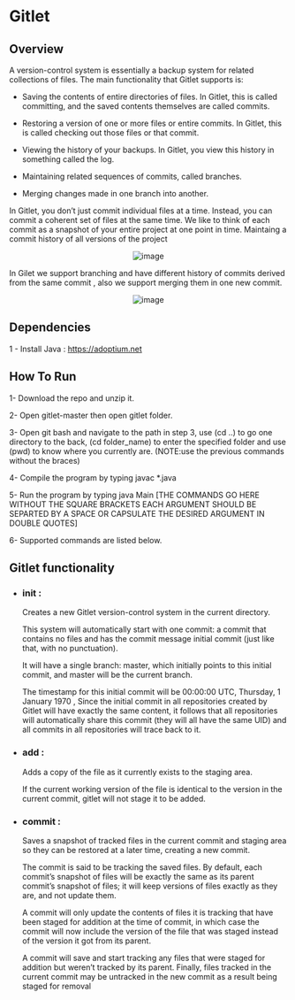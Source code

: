 # Gitlet
## Overview
A version-control system is essentially a backup system for related collections of files. The main functionality that Gitlet supports is:

- Saving the contents of entire directories of files. In Gitlet, this is called committing, and the saved contents themselves are called commits.

- Restoring a version of one or more files or entire commits. In Gitlet, this is called checking out those files or that commit.

- Viewing the history of your backups. In Gitlet, you view this history in something called the log.

- Maintaining related sequences of commits, called branches.

- Merging changes made in one branch into another.

In Gitlet, you don’t just commit individual files at a time. Instead, you can commit a coherent set of files at the same time. We like to think of each commit as a snapshot of your entire project at one point in time.
Maintaing a commit history of all versions of the project
      <p align="center">       ![image](https://github.com/user-attachments/assets/d7d364c7-41ab-42ac-a4b3-49f0e7920a7d) </p>

In Gilet we support branching and have different history of commits derived from the same commit , also we support merging them in one new commit.
      <p align="center">       ![image](https://github.com/user-attachments/assets/eb11b532-fd33-48a7-a2a4-3b3417be10a0)
 </p>
 
## Dependencies

1 - Install Java : https://adoptium.net


## How To Run

1- Download the repo and unzip it.

2- Open gitlet-master then open gitlet folder.

3- Open git bash and navigate to the path in step 3, use (cd ..) to go one directory to the back, (cd folder_name) to enter the specified folder and use (pwd) to know where you currently are. (NOTE:use the previous commands without the braces)

4- Compile the program by typing javac *.java

5- Run the program by typing java Main [THE COMMANDS GO HERE WITHOUT THE SQUARE BRACKETS EACH ARGUMENT SHOULD BE SEPARTED BY A SPACE OR CAPSULATE THE DESIRED ARGUMENT IN DOUBLE QUOTES]

6- Supported commands are listed below.

## Gitlet functionality
- ### <b>init</b> :
  
  Creates a new Gitlet version-control system in the current directory.

  This system will automatically start with one commit: a commit that contains no files and has the commit message initial commit (just like that, with no punctuation).

  It will have a single branch: master, which initially points to this initial commit, and master will be the current branch.

  The timestamp for this initial commit will be 00:00:00 UTC, Thursday, 1 January 1970 , Since the initial commit in all repositories created by Gitlet will have exactly the same content, it follows that all repositories will automatically share this commit (they will all have the same UID) and all commits in all repositories will trace back to it.


- ### <b>add </b>:

    Adds a copy of the file as it currently exists to the staging area.

    If the current working version of the file is identical to the version in the current commit, gitlet will not stage it to be added.

- ### <b> commit :</b>
     Saves a snapshot of tracked files in the current commit and staging area so they can be restored at a later time, creating a new commit.

     The commit is said to be tracking the saved files. By default, each commit’s snapshot of files will be exactly the same as its parent commit’s snapshot of files; it will keep versions of files exactly as they are, and not update them.

     A commit will only update the contents of files it is tracking that have been staged for addition at the time of commit, in which case the commit will now include the version of the file that was staged instead of the version it got from its parent.

     A commit will save and start tracking any files that were staged for addition but weren’t tracked by its parent. Finally, files tracked in the current commit may be untracked in the new commit as a result being staged for removal


  

